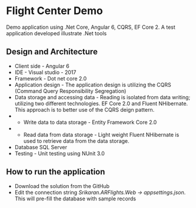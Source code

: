 # Flight Center Demo
Demo application using .Net Core, Angular 6, CQRS, EF Core 2. A test application developed illustrate .Net tools

## Design and Architecture
* Client side - Angular 6
* IDE - Visual studio - 2017
* Framework - Dot net core 2.0
* Application design - The application design is utilizing the CQRS (Command Query Responsibility Segregation)
* Data storage and accessing data - Reading is isolated from data writing; utilizing two different technologies. EF Core 2.0 and Fluent NHibernate. This approach is to better use of the CQRS deign pattern. 
* *  Write data to data storage - Entity Framework Core 2.0
* * Read data from data storage - Light weight Fluent NHibernate is used to retrieve data from the data storage.
* Database SQL Server
* Testing - Unit testing using NUnit 3.0

## How to run the application
* Download the solution from the GitHub
* Edit the connection string _Srikaran.ARFlights.Web -> appsettings.json_. This will pre-fill the database with sample records
